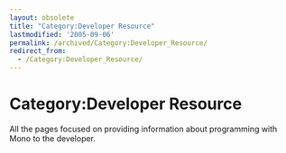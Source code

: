 ```yaml
---
layout: obsolete
title: "Category:Developer Resource"
lastmodified: '2005-09-06'
permalink: /archived/Category:Developer_Resource/
redirect_from:
  - /Category:Developer_Resource/
---
```


Category:Developer Resource
===========================

All the pages focused on providing information about programming with Mono to the developer.

